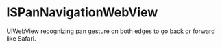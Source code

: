 # ISPanNavigationWebView

UIWebView recognizing pan gesture on both edges to go back or forward like Safari.

